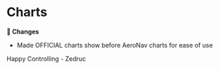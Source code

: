 <div id="changelog"></div>

# Charts

**🔧 Changes**  

* Made OFFICIAL charts show before AeroNav charts for ease of use

Happy Controlling
\- Zedruc
